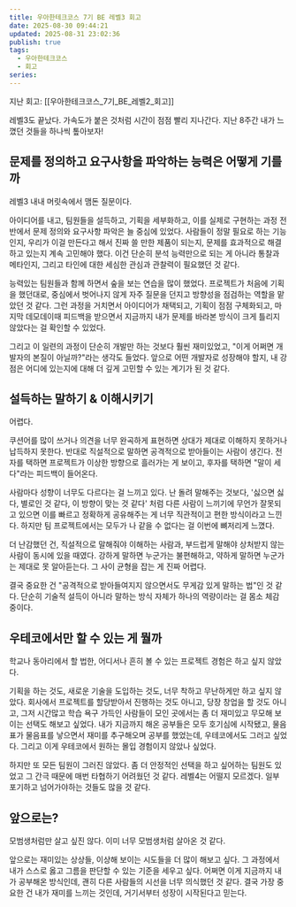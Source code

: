 ```yaml
---
title: 우아한테크코스 7기 BE 레벨3 회고
date: 2025-08-30 09:44:21
updated: 2025-08-31 23:02:36
publish: true
tags:
  - 우아한테크코스
  - 회고
series:
---
```

지난 회고: [[우아한테크코스_7기_BE_레벨2_회고]]

레벨3도 끝났다. 가속도가 붙은 것처럼 시간이 점점 빨리 지나간다. 지난 8주간 내가 느꼈던 것들을 하나씩 톺아보자!
## 문제를 정의하고 요구사항을 파악하는 능력은 어떻게 기를까
레벨3 내내 머릿속에서 맴돈 질문이다.  

아이디어를 내고, 팀원들을 설득하고, 기획을 세부화하고, 이를 실제로 구현하는 과정 전반에서 문제 정의와 요구사항 파악은 늘 중심에 있었다. 사람들이 정말 필요로 하는 기능인지, 우리가 이걸 만든다고 해서 진짜 쓸 만한 제품이 되는지, 문제를 효과적으로 해결하고 있는지 계속 고민해야 했다. 이건 단순히 분석 능력만으로 되는 게 아니라 통찰과 메타인지, 그리고 타인에 대한 세심한 관심과 관찰력이 필요했던 것 같다.  

능력있는 팀원들과 함께 하면서 숲을 보는 연습을 많이 했었다. 프로젝트가 처음에 기획을 했던대로, 중심에서 벗어나지 않게 자주 질문을 던지고 방향성을 점검하는 역할을 맡았던 것 같다. 그런 과정을 거치면서 아이디어가 채택되고, 기획이 점점 구체화되고, 마지막 데모데이때 피드백을 받으면서 지금까지 내가 문제를 바라본 방식이 크게 틀리지 않았다는 걸 확인할 수 있었다. 

그리고 이 일련의 과정이 단순히 개발만 하는 것보다 훨씬 재미있었고, "이게 어쩌면 개발자의 본질이 아닐까?"라는 생각도 들었다. 앞으로 어떤 개발자로 성장해야 할지, 내 강점은 어디에 있는지에 대해 더 깊게 고민할 수 있는 계기가 된 것 같다.
## 설득하는 말하기 & 이해시키기
어렵다.

쿠션어를 많이 쓰거나 의견을 너무 완곡하게 표현하면 상대가 제대로 이해하지 못하거나 납득하지 못한다. 반대로 직설적으로 말하면 공격적으로 받아들이는 사람이 생긴다. 전자를 택하면 프로젝트가 이상한 방향으로 흘러가는 게 보이고, 후자를 택하면 "말이 세다"라는 피드백이 들어온다.  

사람마다 성향이 너무도 다르다는 걸 느끼고 있다. 난 돌려 말해주는 것보다, '싫으면 싫다, 별로인 것 같다, 이 방향이 맞는 것 같다' 처럼 다른 사람이 느끼기에 무언가 잘못되고 있으면 이를 빠르고 정확하게 공유해주는 게 너무 직관적이고 편한 방식이라고 느낀다. 하지만 팀 프로젝트에서는 모두가 나 같을 수 없다는 걸 이번에 뼈저리게 느꼈다.  

더 난감했던 건, 직설적으로 말해줘야 이해하는 사람과, 부드럽게 말해야 상처받지 않는 사람이 동시에 있을 때였다. 강하게 말하면 누군가는 불편해하고, 약하게 말하면 누군가는 제대로 못 알아듣는다. 그 사이 균형을 잡는 게 진짜 어렵다.  

결국 중요한 건 "공격적으로 받아들여지지 않으면서도 무게감 있게 말하는 법"인 것 같다. 단순히 기술적 설득이 아니라 말하는 방식 자체가 하나의 역량이라는 걸 몸소 체감 중이다.

## 우테코에서만 할 수 있는 게 뭘까
학교나 동아리에서 할 법한, 어디서나 흔히 볼 수 있는 프로젝트 경험은 하고 싶지 않았다.  

기획을 하는 것도, 새로운 기술을 도입하는 것도, 너무 착하고 무난하게만 하고 싶지 않았다. 회사에서 프로젝트를 할당받아서 진행하는 것도 아니고, 당장 창업을 할 것도 아니고, 그저 시간많고 학습 욕구 가득인 사람들이 모인 곳에서는 좀 더 재미있고 무모해 보이는 선택도 해보고 싶었다. 내가 지금까지 해온 공부들은 모두 호기심에 시작됐고, 물음표가 물음표를 낳으면서 재미를 추구해오며 공부를 했었는데, 우테코에서도 그러고 싶었다. 그리고 이게 우테코에서 원하는 몰입 경험이지 않았나 싶었다. 

하지만 또 모든 팀원이 그러진 않았다. 좀 더 안정적인 선택을 하고 싶어하는 팀원도 있었고 그 간극 때문에 매번 타협하기 어려웠던 것 같다. 레벨4는 어떨지 모르겠다. 일부 포기하고 넘어가야하는 것들도 많을 것 같다. 

## 앞으로는?
모범생처럼만 살고 싶진 않다. 이미 너무 모범생처럼 살아온 것 같다.  

앞으로는 재미있는 상상들, 이상해 보이는 시도들을 더 많이 해보고 싶다. 그 과정에서 내가 스스로 옳고 그름을 판단할 수 있는 기준을 세우고 싶다. 어쩌면 이게 지금까지 내가 공부해온 방식인데, 괜히 다른 사람들의 시선을 너무 의식했던 것 같다. 결국 가장 중요한 건 내가 재미를 느끼는 것인데, 거기서부터 성장이 시작된다고 믿는다.  
